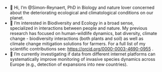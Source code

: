 - 👋 Hi, I’m @Simon-Reynaert, PhD in Biology and nature lover concerned about the deteriorating ecological and climatological conditions on our planet.
- 👀 I’m interested in Biodiversity and Ecology in a broad sense, specialized in interactions between people and nature. My previous research has focused on human-wildlife dynamics, bat diversity, climate change - biodiversity interactions (both plants and soil) as well as climate change mitigation solutions for farmers. For a full list of my scientific contributions see: https://orcid.org/0000-0003-4690-0955 .
- 🌱 I’m currently investigating if data from different internet platforms can systematically improve monitoring of invasive species dynamics across Europe (e.g., detection of expansions into new countries).

<!---
Simon-Reynaert/Simon-Reynaert is a ✨ special ✨ repository because its `README.md` (this file) appears on your GitHub profile.
You can click the Preview link to take a look at your changes.
--->
